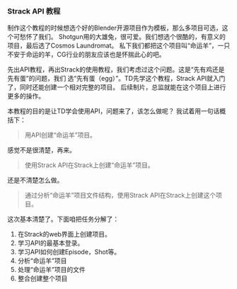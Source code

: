### Strack API 教程
制作这个教程的时候想选个好的Blender开源项目作为模板，那么多项目可选，这个可愁怀了我们。
Shotgun用的大雄兔，很可爱。我们想选个很酷的，有意义的项目，最后选了Cosmos Laundromat。
私下我们都把这个项目叫“命运羊”，一只不安于命运的羊，CG行业的朋友应该也是怀揣此心的吧。

先出API教程，再出Strack的使用教程，我们考虑过这个问题。这是“先有鸡还是先有蛋”的问题，我们
选“先有蛋（egg）”。TD先学这个教程，Strack API就入门了，同时还能创建一个相对完整的项目。
后续制片，总监就能在这个项目上进行更多的操作。

本教程的目的是让TD学会使用API，问题来了，该怎么做呢？ 我试着用一句话概括下：
>用API创建“命运羊”项目。    

感觉不是很清楚，再来。
>使用Strack API在Strack上创建“命运羊”项目。    

还是不清楚怎么做。
>通过分析“命运羊”项目文件结构，使用Strack API在Strack上创建这个项目。    

这次基本清楚了。下面咱把任务分解了：
1. 在Strack的web界面上创建项目。
2. 学习API的最基本登录。
3. 学习API如何创建Episode，Shot等。
4. 分析“命运羊”项目
5. 处理“命运羊”项目的文件
6. 整合创建整个项目

